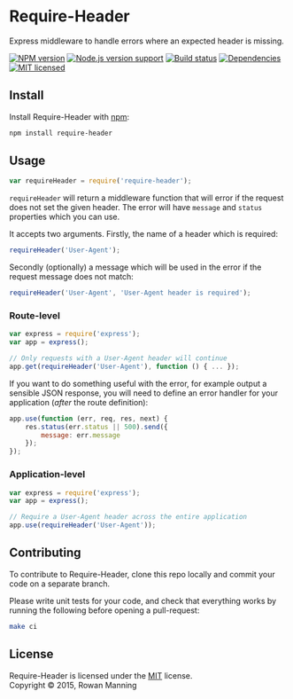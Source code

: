 
Require-Header
=============

Express middleware to handle errors where an expected header is missing.

[![NPM version][shield-npm]][info-npm]
[![Node.js version support][shield-node]][info-node]
[![Build status][shield-build]][info-build]
[![Dependencies][shield-dependencies]][info-dependencies]
[![MIT licensed][shield-license]][info-license]


Install
-------

Install Require-Header with [npm][npm]:

```sh
npm install require-header
```


Usage
-----

```js
var requireHeader = require('require-header');
```

`requireHeader` will return a middleware function that will error if the request does not set the given header. The error will have `message` and `status` properties which you can use.

It accepts two arguments. Firstly, the name of a header which is required:

```js
requireHeader('User-Agent');
```

Secondly (optionally) a message which will be used in the error if the request message does not match:

```js
requireHeader('User-Agent', 'User-Agent header is required');
```

### Route-level

```js
var express = require('express');
var app = express();

// Only requests with a User-Agent header will continue
app.get(requireHeader('User-Agent'), function () { ... });
```

If you want to do something useful with the error, for example output a sensible JSON response, you will need to define an error handler for your application (*after* the route definition):

```js
app.use(function (err, req, res, next) {
    res.status(err.status || 500).send({
        message: err.message
    });
});
```

### Application-level

```js
var express = require('express');
var app = express();

// Require a User-Agent header across the entire application
app.use(requireHeader('User-Agent'));
```


Contributing
------------

To contribute to Require-Header, clone this repo locally and commit your code on a separate branch.

Please write unit tests for your code, and check that everything works by running the following before opening a pull-request:

```sh
make ci
```


License
-------

Require-Header is licensed under the [MIT][info-license] license.  
Copyright &copy; 2015, Rowan Manning



[npm]: https://npmjs.org/

[info-dependencies]: https://gemnasium.com/rowanmanning/require-header
[info-license]: LICENSE
[info-node]: package.json
[info-npm]: https://www.npmjs.com/package/require-header
[info-build]: https://travis-ci.org/rowanmanning/require-header
[shield-dependencies]: https://img.shields.io/gemnasium/rowanmanning/require-header.svg
[shield-license]: https://img.shields.io/badge/license-MIT-blue.svg
[shield-node]: https://img.shields.io/badge/node.js%20support-0.10–4-brightgreen.svg
[shield-npm]: https://img.shields.io/npm/v/require-header.svg
[shield-build]: https://img.shields.io/travis/rowanmanning/require-header/master.svg


